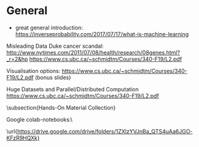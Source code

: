 # General
- great general introduction:
	https://inverseprobability.com/2017/07/17/what-is-machine-learning

Misleading Data 
Duke cancer scandal:
http://www.nytimes.com/2011/07/08/health/research/08genes.html?_r=2&hp
https://www.cs.ubc.ca/~schmidtm/Courses/340-F19/L2.pdf

Visualisation options:
https://www.cs.ubc.ca/~schmidtm/Courses/340-F19/L2.pdf (bonus slides)

Huge Datasets and Parallel/Distributed Computation
https://www.cs.ubc.ca/~schmidtm/Courses/340-F19/L2.pdf 

\subsection{Hands-On Material Collection}

Google colab-notebooks:\\

\url{https://drive.google.com/drive/folders/1ZXlzYVJnBa_QTS4uAa6JGO-KFzR9HQXk}